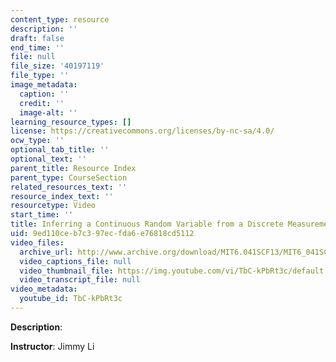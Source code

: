 ```yaml
---
content_type: resource
description: ''
draft: false
end_time: ''
file: null
file_size: '40197119'
file_type: ''
image_metadata:
  caption: ''
  credit: ''
  image-alt: ''
learning_resource_types: []
license: https://creativecommons.org/licenses/by-nc-sa/4.0/
ocw_type: ''
optional_tab_title: ''
optional_text: ''
parent_title: Resource Index
parent_type: CourseSection
related_resources_text: ''
resource_index_text: ''
resourcetype: Video
start_time: ''
title: Inferring a Continuous Random Variable from a Discrete Measurement
uid: 9ed110ce-b7c3-97ec-fda6-e76818cd5112
video_files:
  archive_url: http://www.archive.org/download/MIT6.041SCF13/MIT6_041SCF13_Inferring_a_Continuous_Random_Variable_From_a_Discrete_Measurement_300k.mp4
  video_captions_file: null
  video_thumbnail_file: https://img.youtube.com/vi/TbC-kPbRt3c/default.jpg
  video_transcript_file: null
video_metadata:
  youtube_id: TbC-kPbRt3c
---
```

**Description**:

**Instructor**: Jimmy Li